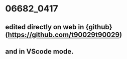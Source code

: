 # 06682_0417

## edited directly on web in {github}(https://github.com/t90029t90029)

## and in VScode mode.